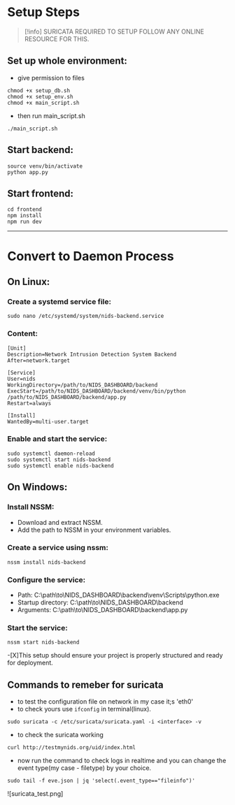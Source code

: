 # Setup Steps
>[!info] SURICATA REQUIRED TO SETUP FOLLOW ANY ONLINE RESOURCE FOR THIS.
## Set up whole environment:
- give permission to files
```
chmod +x setup_db.sh
chmod +x setup_env.sh
chmod +x main_script.sh

```
- then run main_script.sh
```
./main_script.sh
```
## Start backend:
```
source venv/bin/activate
python app.py
```
## Start frontend:
```
cd frontend
npm install
npm run dev
```
---

# Convert to Daemon Process

## On Linux:
### Create a systemd service file:
```
sudo nano /etc/systemd/system/nids-backend.service
```
### Content:
```
[Unit]
Description=Network Intrusion Detection System Backend
After=network.target

[Service]
User=nids
WorkingDirectory=/path/to/NIDS_DASHBOARD/backend
ExecStart=/path/to/NIDS_DASHBOARD/backend/venv/bin/python /path/to/NIDS_DASHBOARD/backend/app.py
Restart=always

[Install]
WantedBy=multi-user.target
```
### Enable and start the service:
```
sudo systemctl daemon-reload
sudo systemctl start nids-backend
sudo systemctl enable nids-backend
```
## On Windows:
### Install NSSM:
- Download and extract NSSM.
- Add the path to NSSM in your environment variables.

### Create a service using nssm:
```
nssm install nids-backend
```
### Configure the service:
- Path: C:\path\to\NIDS_DASHBOARD\backend\venv\Scripts\python.exe
- Startup directory: C:\path\to\NIDS_DASHBOARD\backend
- Arguments: C:\path\to\NIDS_DASHBOARD\backend\app.py
  
### Start the service:
```
nssm start nids-backend
```
-[X]This setup should ensure your project is properly structured and ready for deployment. 


## Commands to remeber for suricata 
 - to test the configuration file on network <interface> in my case it;s 'eth0'
 - to check yours use ```ifconfig``` in terminal(linux).

```
sudo suricata -c /etc/suricata/suricata.yaml -i <interface> -v  
```
- to check the suricata working 
```
curl http://testmynids.org/uid/index.html  
```
- now run the command to check logs in realtime and you can change the event type(my case - filetype) by your choice.
```
sudo tail -f eve.json | jq 'select(.event_type=="fileinfo")'
```
![suricata_test.png]